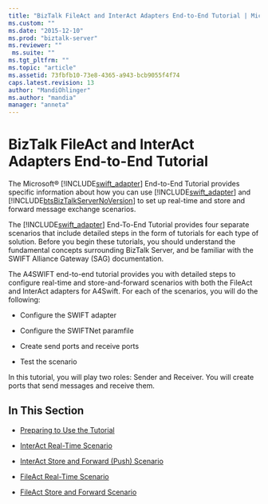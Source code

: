 ```yaml
---
title: "BizTalk FileAct and InterAct Adapters End-to-End Tutorial | Microsoft Docs"
ms.custom: ""
ms.date: "2015-12-10"
ms.prod: "biztalk-server"
ms.reviewer: ""
 ms.suite: ""
ms.tgt_pltfrm: ""
ms.topic: "article"
ms.assetid: 73fbfb10-73e8-4365-a943-bcb9055f4f74
caps.latest.revision: 13
author: "MandiOhlinger"
ms.author: "mandia"
manager: "anneta"
---
```

# BizTalk FileAct and InterAct Adapters End-to-End Tutorial
The Microsoft® [!INCLUDE[swift_adapter](../../includes/swift-adapter-md.md)] End-to-End Tutorial provides specific information about how you can use [!INCLUDE[swift_adapter](../../includes/swift-adapter-md.md)] and [!INCLUDE[btsBizTalkServerNoVersion](../../includes/btsbiztalkservernoversion-md.md)] to set up real-time and store and forward message exchange scenarios.  
  
 The [!INCLUDE[swift_adapter](../../includes/swift-adapter-md.md)] End-To-End Tutorial provides four separate scenarios that include detailed steps in the form of tutorials for each type of solution. Before you begin these tutorials, you should understand the fundamental concepts surrounding BizTalk Server, and be familiar with the SWIFT Alliance Gateway (SAG) documentation.  
  
 The A4SWIFT end-to-end tutorial provides you with detailed steps to configure real-time and store-and-forward scenarios with both the FileAct and InterAct adapters for A4Swift. For each of the scenarios, you will do the following:  
  
-   Configure the SWIFT adapter  
  
-   Configure the SWIFTNet paramfile  
  
-   Create send ports and receive ports  
  
-   Test the scenario  
  
 In this tutorial, you will play two roles: Sender and Receiver. You will create ports that send messages and receive them.  
  
## In This Section  
  
-   [Preparing to Use the Tutorial](../../adapters-and-accelerators/fileact-interact/preparing-to-use-the-tutorial1.md)  
  
-   [InterAct Real-Time Scenario](../../adapters-and-accelerators/fileact-interact/interact-real-time-scenario.md)  
  
-   [InterAct Store and Forward (Push) Scenario](../../adapters-and-accelerators/fileact-interact/interact-store-and-forward-push-scenario.md)  
  
-   [FileAct Real-Time Scenario](../../adapters-and-accelerators/fileact-interact/fileact-real-time-scenario.md)  
  
-   [FileAct Store and Forward Scenario](../../adapters-and-accelerators/fileact-interact/fileact-store-and-forward-scenario.md)